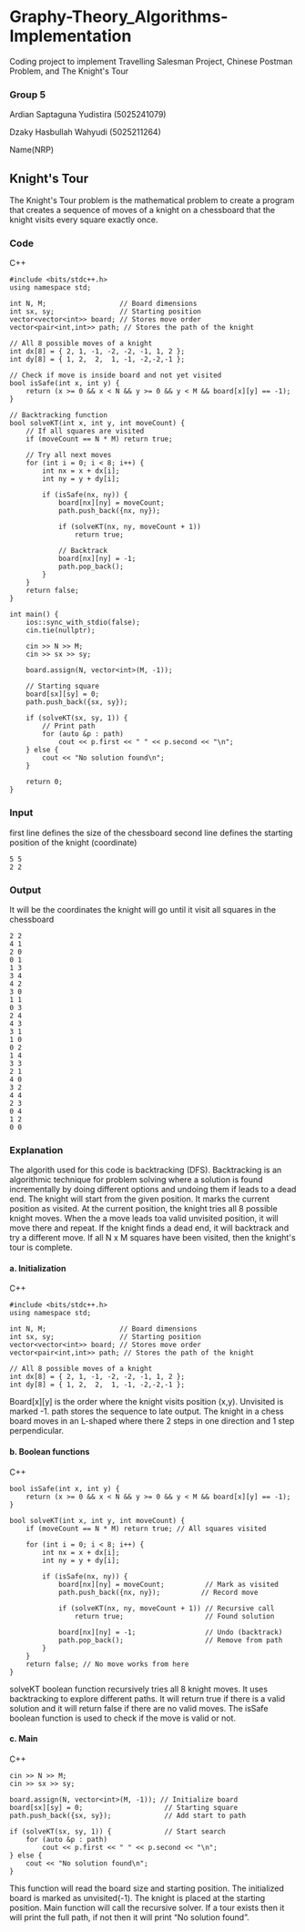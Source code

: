 # Graphy-Theory_Algorithms-Implementation
Coding project to implement Travelling Salesman Project, Chinese Postman Problem, and The Knight's Tour
### Group 5
Ardian Saptaguna Yudistira (5025241079)

Dzaky Hasbullah Wahyudi (5025211264)

Name(NRP)

## Knight's Tour
The Knight's Tour problem is the mathematical problem to create a program that creates a sequence of moves of a knight on a chessboard that the knight visits every square exactly once.

### Code
C++
```
#include <bits/stdc++.h>
using namespace std;

int N, M;                  // Board dimensions
int sx, sy;                // Starting position
vector<vector<int>> board; // Stores move order
vector<pair<int,int>> path; // Stores the path of the knight

// All 8 possible moves of a knight
int dx[8] = { 2, 1, -1, -2, -2, -1, 1, 2 };
int dy[8] = { 1, 2,  2,  1, -1, -2,-2,-1 };

// Check if move is inside board and not yet visited
bool isSafe(int x, int y) {
    return (x >= 0 && x < N && y >= 0 && y < M && board[x][y] == -1);
}

// Backtracking function
bool solveKT(int x, int y, int moveCount) {
    // If all squares are visited
    if (moveCount == N * M) return true;

    // Try all next moves
    for (int i = 0; i < 8; i++) {
        int nx = x + dx[i];
        int ny = y + dy[i];

        if (isSafe(nx, ny)) {
            board[nx][ny] = moveCount;
            path.push_back({nx, ny});

            if (solveKT(nx, ny, moveCount + 1))
                return true;

            // Backtrack
            board[nx][ny] = -1;
            path.pop_back();
        }
    }
    return false;
}

int main() {
    ios::sync_with_stdio(false);
    cin.tie(nullptr);

    cin >> N >> M;
    cin >> sx >> sy;

    board.assign(N, vector<int>(M, -1));

    // Starting square
    board[sx][sy] = 0;
    path.push_back({sx, sy});

    if (solveKT(sx, sy, 1)) {
        // Print path
        for (auto &p : path)
            cout << p.first << " " << p.second << "\n";
    } else {
        cout << "No solution found\n";
    }

    return 0;
}
```
### Input
first line defines the size of the chessboard
second line defines the starting position of the knight (coordinate)
```
5 5
2 2
```
### Output
It will be the coordinates the knight will go until it visit all squares in the chessboard
```
2 2
4 1
2 0
0 1
1 3
3 4
4 2
3 0
1 1
0 3
2 4
4 3
3 1
1 0
0 2
1 4
3 3
2 1
4 0
3 2
4 4
2 3
0 4
1 2
0 0
```
### Explanation
The algorith used for this code is backtracking (DFS). Backtracking is an algorithmic technique for problem solving where a solution is found incrementally by doing different options and undoing them if leads to a dead end. The knight will start from the given position. It marks the current position as visited. At the current position, the knight tries all 8 possible knight moves. When the a move leads toa valid unvisited position, it will move there and repeat. If the knight finds a dead end, it will backtrack and try a different move. If all N x M squares have been visited, then the knight's tour is complete.

#### a. Initialization
C++
```
#include <bits/stdc++.h>
using namespace std;

int N, M;                  // Board dimensions
int sx, sy;                // Starting position
vector<vector<int>> board; // Stores move order
vector<pair<int,int>> path; // Stores the path of the knight

// All 8 possible moves of a knight
int dx[8] = { 2, 1, -1, -2, -2, -1, 1, 2 };
int dy[8] = { 1, 2,  2,  1, -1, -2,-2,-1 };
```
Board[x][y] is the order where the knight visits position (x,y). Unvisited is marked -1. path stores the sequence to late output. The knight in a chess board moves in an L-shaped where there 2 steps in one direction and 1 step perpendicular.

#### b. Boolean functions
C++
```
bool isSafe(int x, int y) {
    return (x >= 0 && x < N && y >= 0 && y < M && board[x][y] == -1);
}

bool solveKT(int x, int y, int moveCount) {
    if (moveCount == N * M) return true; // All squares visited

    for (int i = 0; i < 8; i++) {
        int nx = x + dx[i];
        int ny = y + dy[i];

        if (isSafe(nx, ny)) {
            board[nx][ny] = moveCount;          // Mark as visited
            path.push_back({nx, ny});          // Record move

            if (solveKT(nx, ny, moveCount + 1)) // Recursive call
                return true;                    // Found solution

            board[nx][ny] = -1;                 // Undo (backtrack)
            path.pop_back();                    // Remove from path
        }
    }
    return false; // No move works from here
}
```
solveKT boolean function recursively tries all 8 knight moves. It uses backtracking to explore different paths. It will return true if there is a valid solution and it will return false if there are no valid moves. The isSafe boolean function is used to check if the move is valid or not.

#### c. Main
C++
```
cin >> N >> M;
cin >> sx >> sy;

board.assign(N, vector<int>(M, -1)); // Initialize board
board[sx][sy] = 0;                    // Starting square
path.push_back({sx, sy});             // Add start to path

if (solveKT(sx, sy, 1)) {             // Start search
    for (auto &p : path)
        cout << p.first << " " << p.second << "\n";
} else {
    cout << "No solution found\n";
}
```
This function will read the board size and starting position. The initialized board is marked as unvisited(-1). The knight is placed at the starting position. Main function will call the recursive solver. If a tour exists then it will print the full path, if not then it will print “No solution found”.

